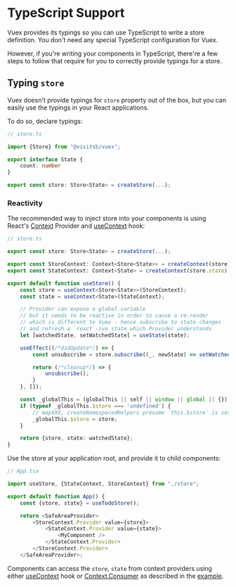 # TypeScript Support

Vuex provides its typings so you can use TypeScript to write a store definition. You don't need any special TypeScript configuration for Vuex. 

However, if you're writing your components in TypeScript, there're a few steps to follow that require for you to correctly provide typings for a store.

## Typing `store`

Vuex doesn't provide typings for `store` property out of the box, but you can easily use the typings in your React applications.

To do so, declare typings:

```ts
// store.ts

import {Store} from "@visitsb/vuex";

export interface State {
    count: number
}

export const store: Store<State> = createStore(...);
```

### Reactivity

The recommended way to inject store into your components is using React's [Context](https://reactjs.org/docs/context.html) Provider and [useContext](https://reactjs.org/docs/hooks-reference.html#usecontext) hook:

```ts
// store.ts

export const store: Store<State> = createStore(...);

export const StoreContext: Context<Store<State>> = createContext(store);
export const StateContext: Context<State> = createContext(store.state);

export default function useStore() {
    const store = useContext<Store<State>>(StoreContext);
    const state = useContext<State>(StateContext);

    // Provider can expose a global variable
    // but it needs to be reactive in order to cause a re-render
    // which is different to Vuex - hence subscribe to state changes
    // and refresh a `react`-ive state which Provider understands
    let [watchedState, setWatchedState] = useState(state);

    useEffect((/*didUpdate*/) => {
        const unsubscribe = store.subscribe((_, newState) => setWatchedState((prevState) => ({...prevState, ...newState})));

        return (/*cleanup*/) => {
            unsubscribe();
        }
    }, []);

    const _globalThis = (globalThis || self || window || global || {});
    if (typeof _globalThis.$store === 'undefined') {
        // mapXXX, createNamespacedHelpers presume `this.$store` is setup
        _globalThis.$store = store;
    }

    return {store, state: watchedState};
}

```

Use the store at your application root, and provide it to child components:

```ts
// App.tsx

import useStore, {StateContext, StoreContext} from "./store";

export default function App() {
    const {store, state} = useTodoStore();

    return <SafeAreaProvider>
        <StoreContext.Provider value={store}>
            <StateContext.Provider value={state}>
                <MyComponent />
            </StateContext.Provider>
        </StoreContext.Provider>
    </SafeAreaProvider>;
```

Components can access the `store`, `state` from context providers using either [useContext](https://reactjs.org/docs/hooks-reference.html#usecontext) hook or [Context.Consumer](https://reactjs.org/docs/context.html#contextconsumer) as described in the [example](../index.md).